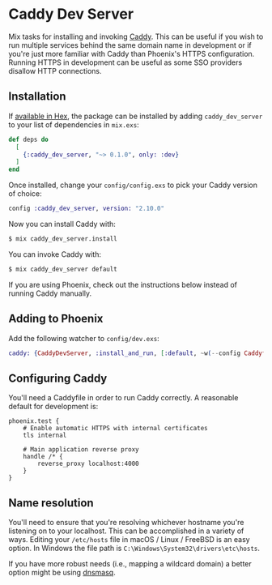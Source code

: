 # Caddy Dev Server

Mix tasks for installing and invoking [Caddy](https://caddyserver.com). This can
be useful if you wish to run multiple services behind the same domain name in
development or if you're just more familiar with Caddy than Phoenix's HTTPS
configuration. Running HTTPS in development can be useful as some SSO providers
disallow HTTP connections.

## Installation

If [available in Hex](https://hex.pm/docs/publish), the package can be installed
by adding `caddy_dev_server` to your list of dependencies in `mix.exs`:

```elixir
def deps do
  [
    {:caddy_dev_server, "~> 0.1.0", only: :dev}
  ]
end
```

Once installed, change your `config/config.exs` to pick your Caddy version of
choice:

```elixir
config :caddy_dev_server, version: "2.10.0"
```

Now you can install Caddy with:

```bash
$ mix caddy_dev_server.install
```

You can invoke Caddy with:

```bash
$ mix caddy_dev_server default
```

If you are using Phoenix, check out the instructions below instead of running
Caddy manually.

## Adding to Phoenix

Add the following watcher to `config/dev.exs`:

```elixir
caddy: {CaddyDevServer, :install_and_run, [:default, ~w(--config Caddyfile)]}
```

## Configuring Caddy

You'll need a Caddyfile in order to run Caddy correctly. A reasonable default
for development is:

```caddyfile
phoenix.test {
	# Enable automatic HTTPS with internal certificates
	tls internal

	# Main application reverse proxy
	handle /* {
		reverse_proxy localhost:4000
	}
}
```

## Name resolution

You'll need to ensure that you're resolving whichever hostname you're listening
on to your localhost. This can be accomplished in a variety of ways. Editing
your `/etc/hosts` file in macOS / Linux / FreeBSD is an easy option. In Windows
the file path is `C:\Windows\System32\drivers\etc\hosts`.

If you have more robust needs (i.e., mapping a wildcard domain) a better option
might be using [dnsmasq](https://wiki.archlinux.org/title/Dnsmasq).
